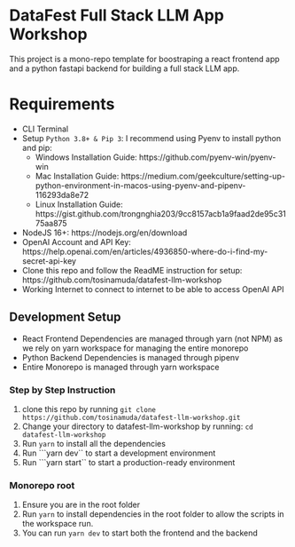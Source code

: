 # DataFest Full Stack LLM App Workshop
This project is a mono-repo template for boostraping a react frontend app and a python fastapi backend for building a full stack LLM app.

# Requirements
<ul>
  <li>CLI Terminal</li>
  <li>Setup <code>Python 3.8+ & Pip 3</code>: I recommend using Pyenv to install python and pip:
    <ul>
      <li>Windows Installation Guide: https://github.com/pyenv-win/pyenv-win</li>
      <li>Mac Installation Guide: https://medium.com/geekculture/setting-up-python-environment-in-macos-using-pyenv-and-pipenv-116293da8e72</li>
      <li>Linux Installation Guide: https://gist.github.com/trongnghia203/9cc8157acb1a9faad2de95c3175aa875</li>
    </ul>
  </li>
  <li>NodeJS 16+: https://nodejs.org/en/download</li>
  <li>OpenAI Account and API Key: https://help.openai.com/en/articles/4936850-where-do-i-find-my-secret-api-key</li>
  <li>Clone this repo and follow the ReadME instruction for setup: https://github.com/tosinamuda/datafest-llm-workshop</li>
  <li>Working Internet to connect to internet to be able to access OpenAI API</li>
</ul>

## Development Setup
- React Frontend Dependencies are managed through yarn (not NPM) as we rely on yarn workspace for managing the entire monorepo
- Python Backend Dependencies is managed through pipenv
- Entire Monorepo is managed through yarn workspace

### Step by Step Instruction
1. clone this repo by running ```git clone https://github.com/tosinamuda/datafest-llm-workshop.git```
2. Change your directory to datafest-llm-workshop by running: ```cd datafest-llm-workshop```
3. Run ```yarn``` to install all the dependencies
4. Run ```yarn dev`` to start a development environment
5. Run ```yarn start`` to start a production-ready environment


### Monorepo root
1. Ensure you are in the root folder
2. Run ```yarn``` to install dependencies in the root folder to allow the scripts in the workspace run.
3. You can run ```yarn dev``` to start both the frontend and the backend

